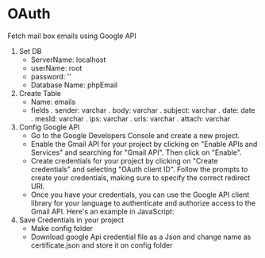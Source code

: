# OAuth

Fetch mail box emails using Google API

1. Set DB
   - ServerName: localhost
   - userName: root
   - password: ''
   - Database Name: phpEmail
2. Create Table
   - Name: emails
   - fields
     . sender: varchar
     . body: varchar
     . subject: varchar
     . date: date
     . mesId: varchar
     . ips: varchar
     . urls: varchar
     . attach: varchar
3. Config Google API
   - Go to the Google Developers Console and create a new project.
   - Enable the Gmail API for your project by clicking on "Enable APIs and Services" and searching for "Gmail API". Then click on "Enable".
   - Create credentials for your project by clicking on "Create credentials" and selecting "OAuth client ID". Follow the prompts to create your credentials, making sure to specify the correct redirect URI.
   - Once you have your credentials, you can use the Google API client library for your language to authenticate and authorize access to the Gmail API. Here's an example in JavaScript:
4. Save Credentials in your project
   - Make config folder
   - Download google Api credential file as a Json and change name as certificate.json and store it on config folder
